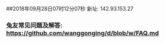 ##2018年09月28日07时12分07秒 新址: 142.93.153.27
### 兔友常见问题及解答: https://github.com/wanggonging/d/blob/w/FAQ.md
